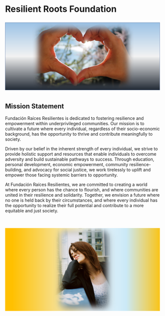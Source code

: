 # Resilient Roots Foundation
![Helping Others](https://github.com/ResilientRootsFoundation/NuestroFuturo/blob/main/images/Helping%20the%20others.png)


## Mission Statement

Fundación Raíces Resilientes is dedicated to fostering resilience and empowerment within underprivileged communities. Our mission is to cultivate a future where every individual, regardless of their socio-economic background, has the opportunity to thrive and contribute meaningfully to society.

Driven by our belief in the inherent strength of every individual, we strive to provide holistic support and resources that enable individuals to overcome adversity and build sustainable pathways to success. Through education, personal development, economic empowerment, community resilience-building, and advocacy for social justice, we work tirelessly to uplift and empower those facing systemic barriers to opportunity.

At Fundación Raíces Resilientes, we are committed to creating a world where every person has the chance to flourish, and where communities are united in their resilience and solidarity. Together, we envision a future where no one is held back by their circumstances, and where every individual has the opportunity to realize their full potential and contribute to a more equitable and just society.

<br/>
<br/>
<img src="https://github.com/ResilientRootsFoundation/NuestroFuturo/blob/main/images/Youth.PNG" class="d-block w-100" alt="Image 2">
